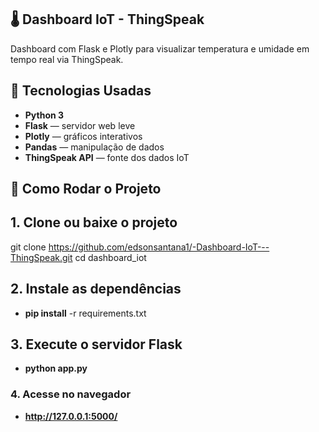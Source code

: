 ## 🌡️ Dashboard IoT - ThingSpeak

Dashboard com Flask e Plotly para visualizar temperatura e umidade em tempo real via ThingSpeak.

## 🧪 Tecnologias Usadas

- **Python 3**
- **Flask** — servidor web leve
- **Plotly** — gráficos interativos
- **Pandas** — manipulação de dados
- **ThingSpeak API** — fonte dos dados IoT

## 🚀 Como Rodar o Projeto

## 1. Clone ou baixe o projeto

git clone https://github.com/edsonsantana1/-Dashboard-IoT---ThingSpeak.git
cd dashboard_iot 

## 2. Instale as dependências

- **pip install** -r requirements.txt

## 3. Execute o servidor Flask

- **python app.py**

### 4. Acesse no navegador

- **http://127.0.0.1:5000/**
